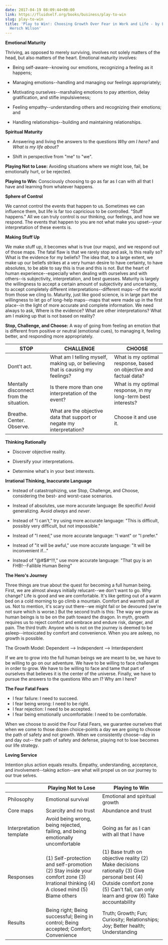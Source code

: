 ```yaml
---
date: 2017-04-19 08:09:44+00:00
link: https://fluidself.org/books/business/play-to-win
slug: play-to-win
title: 'Play to Win!: Choosing Growth Over Fear in Work and Life - by Larry Wilson,
  Hersch Wilson'
---
```


**Emotional Maturity**

Thriving, as opposed to merely surviving, involves not solely matters of the head, but also matters of the heart. Emotional maturity involves:

- Being self-aware--knowing our emotions, recognizing a feeling as it happens;

- Managing emotions--handling and managing our feelings appropriately;

- Motivating ourselves--marshaling emotions to pay attention, delay gratification, and stifle impulsiveness;

- Feeling empathy--understanding others and recognizing their emotions; and

- Handling relationships--building and maintaining relationships.

**Spiritual Maturity**

- Answering and living the answers to the questions _Why am I here?_ and _What is my life about?_

- Shift in perspective from "me" to "we".

**Playing Not to Lose:** Avoiding situations where we might lose, fail, be emotionally hurt, or be rejected.

**Playing to Win:** Consciously choosing to go as far as I can with all that I have and learning from whatever happens.

**Sphere of Control**

We cannot control the events that happen to us. Sometimes we can influence them, but life is far too capricious to be controlled. "Stuff happens." All we can truly control is our thinking, our feelings, and how we respond. The events that happen to you are not what make you upset--your interpretation of these events is.

**Making Stuff Up**

We make stuff up, it becomes what is true (our maps), and we respond out of those maps. The fatal flaw is that we rarely stop and ask, Is this really so? What is the evidence for my beliefs? The idea that, to a large extent, we make up our beliefs strikes at a very human desire to have certainty, to have absolutes, to be able to say this is true and this is not. But the heart of human experience--especially when dealing with ourselves and with others--is subjectivity, interpretation, and best guesses. Maturity is largely the willingness to accept a certain amount of subjectivity and uncertainty, to accept completely different interpretations--different maps--of the world from those we cling to. Maturity, just like good science, is in large part the willingness to let go of long-help maps--maps that were made up in the first place--in the light of more accurate and complete information. We need always to ask, Where is the evidence? What are other interpretations? What am I making up that is not based on reality?

**Stop, Challenge, and Choose:** A way of going from feeling an emotion that is different from positive or neutral (emotional cues), to managing it, feeling better, and responding more appropriately.

| STOP                                    | CHALLENGE                                                                      | CHOOSE                                                            |
| --------------------------------------- | ------------------------------------------------------------------------------ | ----------------------------------------------------------------- |
| Dont't act.                             | What am I telling myself, making up, or believing that is causing my feelings? | What is my optimal response, based on objective and factual data? |
| Mentally disconnect from the situation. | Is there more than one interpretation of the event?                            | What is my optimal response, in my long-term best interests?      |
| Breathe. Center. Observe.               | What are the objective data that support or negate my interpretation?          | Choose it and use it.                                             |

**Thinking Rationally**

- Discover objective reality.

- Diversify your interpretations.

- Determine what's in your best interests.

**Irrational Thinking, Inaccurate Language**

- Instead of catastrophizing, use Stop, Challenge, and Choose, considering the best- and worst-case scenarios.

- Instead of absolutes, use more accurate language: Be specific! Avoid generalizing. Avoid _always_ and _never_.

- Instead of "I can't," try using more accurate language: "This is difficult, possibly very difficult, but not impossible."

- Instead of "I need," use more accurate language: "I want" or "I prefer."

- Instead of "it will be awful," use more accurate language: "It will be inconvenient if..."

- Instead of "@#$#^!!!," use more accurate language: "That guy is an FHB!--Fallible Human Being"

**The Hero's Journey**

Three things are true about the quest for becoming a full human being. First, we are almost always initially relucant--we don't want to go. Why change? Life is good and we are comfortable. It's like getting out of a warm bed on a cold morning to go climb a mountain. Comfort and warmth pull at us. Not to mention, it's scary out there--we might fail or be devoured (we're not sure which is worse.) But the second truth is this: The way we grow as human beings is to be on the path toward the dragon. In myth, growth requires us to reject comfort and embrace and endure risk, danger, and pain. The third truth: Anyone who is not on the journey is deemed to be asleep--intoxicated by comfort and convenience. When you are asleep, no growth is possible.

The Growth Model: Dependent --> Independent --> Interdependent

If we are to grow into the full human beings we are meant to be, we have to be willing to go on our adventure. We have to be willing to face challenges in order to grow. We have to be willing to face and tame that part of ourselves that believes it is the center of the universe. Finally, we have to pursue the answers to the questions Who am I? Why am I here?

**The Four Fatal Fears**

- I fear failure: I need to succeed.
- I fear being wrong: I need to be right.
- I fear rejection: I need to be accepted.
- I fear being emotionally uncomfortable: I need to be comfortable.

When we choose to avoid the Four Fatal Fears, we guarantee ourselves that when we come to those dozen choice-points a day we are going to choose the path of safety and not growth. When we consistently choose--day in and day out-- the path of safety and defense, playing not to lose becomes our life strategy.

**Loving Service**

Intention plus action equals results. Empathy, understanding, acceptance, and involvement--taking action--are what will propel us on our journey to our true selves.

|                         | Playing Not to Lose                                                                                                                 | Playing to Win                                                                                                                                                                    |
| ----------------------- | ----------------------------------------------------------------------------------------------------------------------------------- | --------------------------------------------------------------------------------------------------------------------------------------------------------------------------------- |
| Philosophy              | Emotional survival                                                                                                                  | Emotional and spiritual growth                                                                                                                                                    |
| Core maps               | Scarcity and no trust                                                                                                               | Abundance and trust                                                                                                                                                               |
| Interpretation template | Avoid being wrong, being rejected, failing, and being emotionally uncomfortable                                                     | Going as far as I can with all that I have                                                                                                                                        |
| Responses               | (1) Self-protection and self-promotion (2) Stay inside your comfort zone (3) Irrational thinking (4) A closed mind (5) Blame others | (1) Base truth on objective reality (2) Make decisions rationally (3) Give personal best (4) Outside comfort zone (5) Can't fail, can only learn and grow (6) Take accountability |
| Results                 | Being right; Being successful; Being in control; Being accepted; Comfort; Convenience                                               | Truth; Growth; Fun; Curiosity; Relationships; Joy; Better health; Understanding                                                                                                   |
